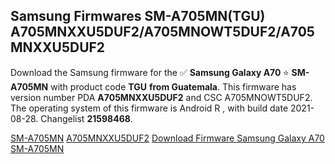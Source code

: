 <h2>Samsung Firmwares SM-A705MN(TGU) A705MNXXU5DUF2/A705MNOWT5DUF2/A705MNXXU5DUF2</h2>
Download the Samsung firmware for the ✅ <strong>Samsung Galaxy A70 </strong> ⭐ <strong>SM-A705MN</strong> with product code <strong>TGU</strong> <strong> from Guatemala</strong>. This firmware has version number PDA <strong>A705MNXXU5DUF2</strong> and CSC A705MNOWT5DUF2. The operating system of this firmware is Android R , with build date 2021-08-28. Changelist <strong>21598468</strong>.


[SM-A705MN](https://samfirm.shop/samsung/model/SM-A705MN)
[A705MNXXU5DUF2](https://samfirm.shop/samsung/pda/A705MNXXU5DUF2)
[Download Firmware Samsung Galaxy A70 SM-A705MN](https://samfirm.shop/samsung/firmware/453872)
